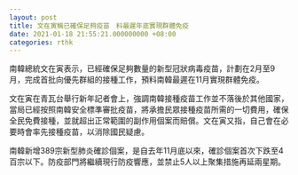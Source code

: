 ```yaml
---
layout: post
title: 文在寅稱已確保足夠疫苗　料最遲年底實現群體免疫
date: 2021-01-18 21:55:21.000000000 +08:00
categories: rthk
---
```


南韓總統文在寅表示，已經確保足夠數量的新型冠狀病毒疫苗，計劃在2月至9月，完成首批向優先群組的接種工作，預料南韓最遲在11月實現群體免疫。

文在寅在青瓦台舉行新年記者會上，強調南韓接種疫苗工作並不落後於其他國家，當局已經按照南韓安全標準審批疫苗，將承擔民眾接種疫苗所需的一切費用，確保全民免費接種，並就超出正常範圍的副作用個案而賠償。文在寅又指，自己會在必要時會率先接種疫苗，以消除國民疑慮。

南韓新增389宗新型肺炎確診個案，是自去年11月底以來，確診個案首次下跌至4百宗以下。防疫部門將繼續現行防疫響應，並禁止5人以上聚集措施再延兩星期。

